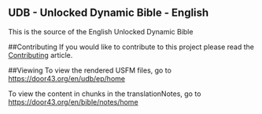 UDB - Unlocked Dynamic Bible - English
--

This is the source of the English Unlocked Dynamic Bible

##Contributing
If you would like to contribute to this project please read the [Contributing](https://github.com/Door43/udb/blob/master/.github/CONTRIBUTING.md) article.

##Viewing
To view the rendered USFM files, go to https://door43.org/en/udb/ep/home

To view the content in chunks in the translationNotes, go to https://door43.org/en/bible/notes/home
